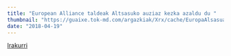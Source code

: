 ```yaml
---
title: "European Alliance taldeak Altsasuko auziaz kezka azaldu du "
thumbnail: "https://guaixe.tok-md.com/argazkiak/Xrx/cache/EuropaAlsasuaB_content.jpg"
date: "2018-04-19"
---
```

[Irakurri](https://guaixe.eus/altsasu/1524156352725-european-alliance-taldeak-altsasuko-auziaz-kezka-azaldu-du)
